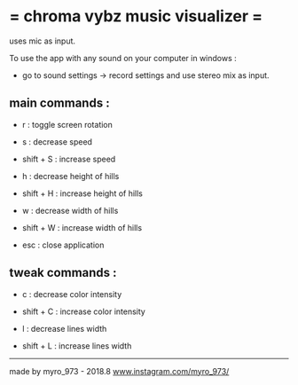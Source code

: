 = chroma vybz music visualizer =
================================

uses mic as input. 

To use the app with any sound on your computer in windows :
- go to sound settings -> record settings and use stereo mix as input.


main commands :
---------------
- r : toggle screen rotation

- s : decrease speed
- shift + S : increase speed

- h : decrease height of hills
- shift + H : increase height of hills

- w : decrease width of hills
- shift + W : increase width of hills

- esc : close application


tweak commands :
----------------
- c : decrease color intensity
- shift + C : increase color intensity

- l : decrease lines width
- shift + L : increase lines width


----------------

made by myro_973 - 2018.8
www.instagram.com/myro_973/